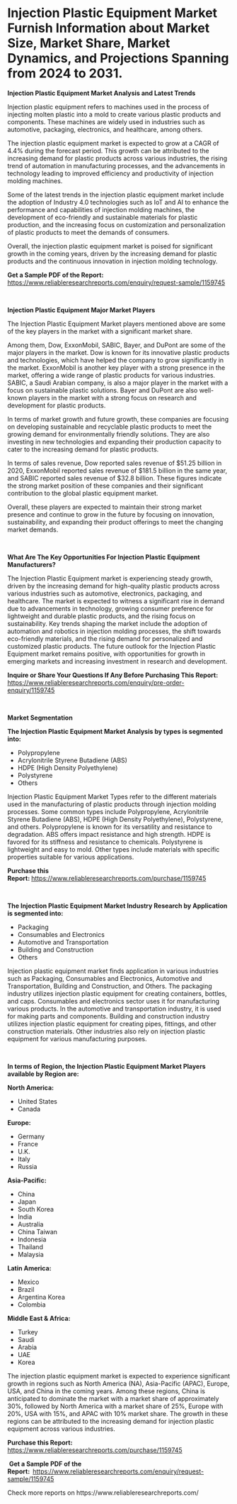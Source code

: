 <p><h1>Injection Plastic Equipment Market Furnish Information about Market Size, Market Share, Market Dynamics, and Projections Spanning from 2024 to 2031.</h1></p><p><strong>Injection Plastic Equipment Market Analysis and Latest Trends</strong></p>
<p><p>Injection plastic equipment refers to machines used in the process of injecting molten plastic into a mold to create various plastic products and components. These machines are widely used in industries such as automotive, packaging, electronics, and healthcare, among others.</p><p>The injection plastic equipment market is expected to grow at a CAGR of 4.4% during the forecast period. This growth can be attributed to the increasing demand for plastic products across various industries, the rising trend of automation in manufacturing processes, and the advancements in technology leading to improved efficiency and productivity of injection molding machines.</p><p>Some of the latest trends in the injection plastic equipment market include the adoption of Industry 4.0 technologies such as IoT and AI to enhance the performance and capabilities of injection molding machines, the development of eco-friendly and sustainable materials for plastic production, and the increasing focus on customization and personalization of plastic products to meet the demands of consumers.</p><p>Overall, the injection plastic equipment market is poised for significant growth in the coming years, driven by the increasing demand for plastic products and the continuous innovation in injection molding technology.</p></p>
<p><strong>Get a Sample PDF of the Report:&nbsp;</strong> <a href="https://www.reliableresearchreports.com/enquiry/request-sample/1159745">https://www.reliableresearchreports.com/enquiry/request-sample/1159745</a></p>
<p>&nbsp;</p>
<p><strong>Injection Plastic Equipment Major Market Players</strong></p>
<p><p>The Injection Plastic Equipment Market players mentioned above are some of the key players in the market with a significant market share. </p><p>Among them, Dow, ExxonMobil, SABIC, Bayer, and DuPont are some of the major players in the market. Dow is known for its innovative plastic products and technologies, which have helped the company to grow significantly in the market. ExxonMobil is another key player with a strong presence in the market, offering a wide range of plastic products for various industries. SABIC, a Saudi Arabian company, is also a major player in the market with a focus on sustainable plastic solutions. Bayer and DuPont are also well-known players in the market with a strong focus on research and development for plastic products.</p><p>In terms of market growth and future growth, these companies are focusing on developing sustainable and recyclable plastic products to meet the growing demand for environmentally friendly solutions. They are also investing in new technologies and expanding their production capacity to cater to the increasing demand for plastic products.</p><p>In terms of sales revenue, Dow reported sales revenue of $51.25 billion in 2020, ExxonMobil reported sales revenue of $181.5 billion in the same year, and SABIC reported sales revenue of $32.8 billion. These figures indicate the strong market position of these companies and their significant contribution to the global plastic equipment market.</p><p>Overall, these players are expected to maintain their strong market presence and continue to grow in the future by focusing on innovation, sustainability, and expanding their product offerings to meet the changing market demands.</p></p>
<p>&nbsp;</p>
<p><strong>What Are The Key Opportunities For Injection Plastic Equipment Manufacturers?</strong></p>
<p><p>The Injection Plastic Equipment market is experiencing steady growth, driven by the increasing demand for high-quality plastic products across various industries such as automotive, electronics, packaging, and healthcare. The market is expected to witness a significant rise in demand due to advancements in technology, growing consumer preference for lightweight and durable plastic products, and the rising focus on sustainability. Key trends shaping the market include the adoption of automation and robotics in injection molding processes, the shift towards eco-friendly materials, and the rising demand for personalized and customized plastic products. The future outlook for the Injection Plastic Equipment market remains positive, with opportunities for growth in emerging markets and increasing investment in research and development.</p></p>
<p><strong>Inquire or Share Your Questions If Any Before Purchasing This Report:</strong> <a href="https://www.reliableresearchreports.com/enquiry/pre-order-enquiry/1159745">https://www.reliableresearchreports.com/enquiry/pre-order-enquiry/1159745</a></p>
<p>&nbsp;</p>
<p><strong>Market Segmentation</strong></p>
<p><strong>The Injection Plastic Equipment Market Analysis by types is segmented into:</strong></p>
<p><ul><li>Polypropylene</li><li>Acrylonitrile Styrene Butadiene (ABS)</li><li>HDPE (High Density Polyethylene)</li><li>Polystyrene</li><li>Others</li></ul></p>
<p><p>Injection Plastic Equipment Market Types refer to the different materials used in the manufacturing of plastic products through injection molding processes. Some common types include Polypropylene, Acrylonitrile Styrene Butadiene (ABS), HDPE (High Density Polyethylene), Polystyrene, and others. Polypropylene is known for its versatility and resistance to degradation. ABS offers impact resistance and high strength. HDPE is favored for its stiffness and resistance to chemicals. Polystyrene is lightweight and easy to mold. Other types include materials with specific properties suitable for various applications.</p></p>
<p><strong>Purchase this Report:&nbsp;</strong><a href="https://www.reliableresearchreports.com/purchase/1159745">https://www.reliableresearchreports.com/purchase/1159745</a></p>
<p>&nbsp;</p>
<p><strong>The Injection Plastic Equipment Market Industry Research by Application is segmented into:</strong></p>
<p><ul><li>Packaging</li><li>Consumables and Electronics</li><li>Automotive and Transportation</li><li>Building and Construction</li><li>Others</li></ul></p>
<p><p>Injection plastic equipment market finds application in various industries such as Packaging, Consumables and Electronics, Automotive and Transportation, Building and Construction, and Others. The packaging industry utilizes injection plastic equipment for creating containers, bottles, and caps. Consumables and electronics sector uses it for manufacturing various products. In the automotive and transportation industry, it is used for making parts and components. Building and construction industry utilizes injection plastic equipment for creating pipes, fittings, and other construction materials. Other industries also rely on injection plastic equipment for various manufacturing purposes.</p></p>
<p>&nbsp;</p>
<p><strong>In terms of Region, the Injection Plastic Equipment Market Players available by Region are:</strong></p>
<p>
    <p> <strong> North America: </strong>
        <ul>
            <li>United States</li>
            <li>Canada</li>
        </ul>
        </p> 
    <p> <strong> Europe: </strong>
        <ul>
            <li>Germany</li>
            <li>France</li>
            <li>U.K.</li>
            <li>Italy</li>
            <li>Russia</li>
        </ul>
        </p> 
    <p> <strong> Asia-Pacific: </strong>
        <ul>
            <li>China</li>
            <li>Japan</li>
            <li>South Korea</li>
            <li>India</li>
            <li>Australia</li>
            <li>China Taiwan</li>
            <li>Indonesia</li>
            <li>Thailand</li>
            <li>Malaysia</li>
        </ul>
        </p> 
    <p> <strong> Latin America: </strong>
        <ul>
            <li>Mexico</li>
            <li>Brazil</li>
            <li>Argentina Korea</li>
            <li>Colombia</li>
        </ul>
        </p> 
    <p> <strong> Middle East & Africa: </strong>
        <ul>
            <li>Turkey</li>
            <li>Saudi</li>
            <li>Arabia</li>
            <li>UAE</li>
            <li>Korea</li>
        </ul>
    </p>
    </p>
<p><p>The injection plastic equipment market is expected to experience significant growth in regions such as North America (NA), Asia-Pacific (APAC), Europe, USA, and China in the coming years. Among these regions, China is anticipated to dominate the market with a market share of approximately 30%, followed by North America with a market share of 25%, Europe with 20%, USA with 15%, and APAC with 10% market share. The growth in these regions can be attributed to the increasing demand for injection plastic equipment across various industries.</p></p>
<p><strong>Purchase this Report: </strong><a href="https://www.reliableresearchreports.com/purchase/1159745">https://www.reliableresearchreports.com/purchase/1159745</a></p>
<p>&nbsp;<strong>Get a Sample PDF of the Report:&nbsp;&nbsp;</strong><a href="https://www.reliableresearchreports.com/enquiry/request-sample/1159745">https://www.reliableresearchreports.com/enquiry/request-sample/1159745</a></p>
<p><strong></strong></p>
<p>Check more reports on https://www.reliableresearchreports.com/</p>